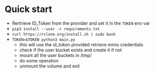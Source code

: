 # Quick start

- Rertrieve ID_Token from the provider and set it in the `TOKEN` env var
- `pip3 install --user -r requirements.txt`
- `curl https://rclone.org/install.sh | sudo bash`
- `TOKEN=$TOKEN python3 main.py`
    - this will use the id_token provided retrieve minio credentials
    - check if the user bucket exists and create it if not
    - mount all the user buckets in /tmp/<username>
    - do some operation
    - unmount the volume and exit